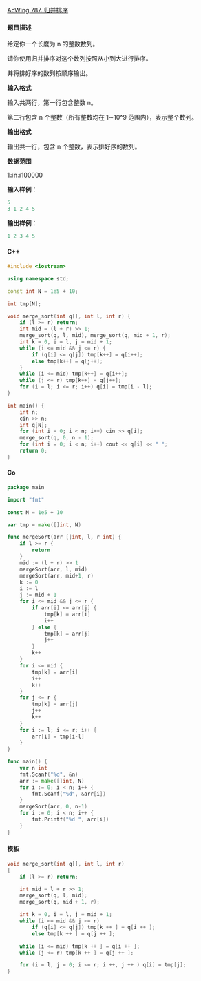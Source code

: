 [AcWing 787. 归并排序](https://www.acwing.com/problem/content/789/)

#### 题目描述

给定你一个长度为 n 的整数数列。

请你使用归并排序对这个数列按照从小到大进行排序。

并将排好序的数列按顺序输出。

**输入格式**

输入共两行，第一行包含整数 n。

第二行包含 n 个整数（所有整数均在 1∼10^9 范围内），表示整个数列。

**输出格式**

输出共一行，包含 n 个整数，表示排好序的数列。

**数据范围**

1≤n≤100000

**输入样例**：

```cpp
5
3 1 2 4 5
```

**输出样例**：

```cpp
1 2 3 4 5
```

#### C++

```cpp
#include <iostream>

using namespace std;

const int N = 1e5 + 10;

int tmp[N];

void merge_sort(int q[], int l, int r) {
    if (l >= r) return;
    int mid = (l + r) >> 1;
    merge_sort(q, l, mid), merge_sort(q, mid + 1, r);
    int k = 0, i = l, j = mid + 1;
    while (i <= mid && j <= r) {
        if (q[i] <= q[j]) tmp[k++] = q[i++];
        else tmp[k++] = q[j++];
    }
    while (i <= mid) tmp[k++] = q[i++];
    while (j <= r) tmp[k++] = q[j++];
    for (i = l; i <= r; i++) q[i] = tmp[i - l];
}

int main() {
    int n;
    cin >> n;
    int q[N];
    for (int i = 0; i < n; i++) cin >> q[i];
    merge_sort(q, 0, n - 1);
    for (int i = 0; i < n; i++) cout << q[i] << " ";
    return 0;
}
```

#### Go

```go
package main

import "fmt"

const N = 1e5 + 10

var tmp = make([]int, N)

func mergeSort(arr []int, l, r int) {
	if l >= r {
		return
	}
	mid := (l + r) >> 1
	mergeSort(arr, l, mid)
	mergeSort(arr, mid+1, r)
	k := 0
	i := l
	j := mid + 1
	for i <= mid && j <= r {
		if arr[i] <= arr[j] {
			tmp[k] = arr[i]
			i++
		} else {
			tmp[k] = arr[j]
			j++
		}
		k++
	}
	for i <= mid {
		tmp[k] = arr[i]
		i++
		k++
	}
	for j <= r {
		tmp[k] = arr[j]
		j++
		k++
	}
	for i := l; i <= r; i++ {
		arr[i] = tmp[i-l]
	}
}

func main() {
	var n int
	fmt.Scanf("%d", &n)
	arr := make([]int, N)
	for i := 0; i < n; i++ {
		fmt.Scanf("%d", &arr[i])
	}
	mergeSort(arr, 0, n-1)
	for i := 0; i < n; i++ {
		fmt.Printf("%d ", arr[i])
	}
}
```

#### 模板

```cpp
void merge_sort(int q[], int l, int r)
{
    if (l >= r) return;

    int mid = l + r >> 1;
    merge_sort(q, l, mid);
    merge_sort(q, mid + 1, r);

    int k = 0, i = l, j = mid + 1;
    while (i <= mid && j <= r)
        if (q[i] <= q[j]) tmp[k ++ ] = q[i ++ ];
        else tmp[k ++ ] = q[j ++ ];

    while (i <= mid) tmp[k ++ ] = q[i ++ ];
    while (j <= r) tmp[k ++ ] = q[j ++ ];

    for (i = l, j = 0; i <= r; i ++, j ++ ) q[i] = tmp[j];
}
```

